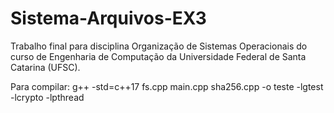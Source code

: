 # Sistema-Arquivos-EX3
Trabalho final para disciplina Organização de Sistemas Operacionais do curso de Engenharia de Computação da Universidade Federal de Santa Catarina (UFSC).

Para compilar: g++ -std=c++17 fs.cpp main.cpp sha256.cpp -o teste -lgtest -lcrypto -lpthread

